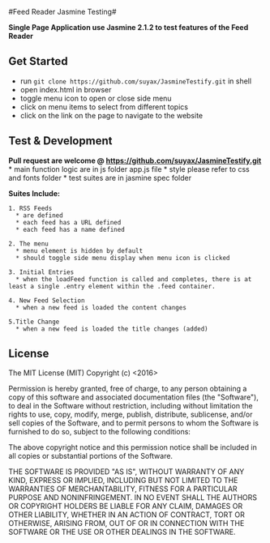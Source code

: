 #Feed Reader Jasmine Testing#

  __Single Page Application use Jasmine 2.1.2 to test features of the Feed Reader__

## Get Started
  * run ```git clone https://github.com/suyax/JasmineTestify.git``` in shell
  * open index.html in browser
  * toggle menu icon to open or close side menu
  * click on menu items to select from different topics
  * click on the link on the page to navigate to the website

## Test & Development

  __Pull request are welcome @ https://github.com/suyax/JasmineTestify.git__
    * main function logic are in js folder app.js file
    * style please refer to css and fonts folder
    * test suites are in jasmine spec folder

  __Suites Include:__

    1. RSS Feeds
      * are defined
      * each feed has a URL defined
      * each feed has a name defined

    2. The menu
      * menu element is hidden by default
      * should toggle side menu display when menu icon is clicked

    3. Initial Entries
      * when the loadFeed function is called and completes, there is at least a single .entry element within the .feed container.

    4. New Feed Selection
      * when a new feed is loaded the content changes

    5.Title Change
      * when a new feed is loaded the title changes (added)

## License
  The MIT License (MIT)
  Copyright (c) <2016> <Suya Xu>

  Permission is hereby granted, free of charge, to any person obtaining a copy of this software and associated documentation files (the "Software"), to deal in the Software without restriction, including without limitation the rights to use, copy, modify, merge, publish, distribute, sublicense, and/or sell copies of the Software, and to permit persons to whom the Software is furnished to do so, subject to the following conditions:

  The above copyright notice and this permission notice shall be included in all copies or substantial portions of the Software.

  THE SOFTWARE IS PROVIDED "AS IS", WITHOUT WARRANTY OF ANY KIND, EXPRESS OR IMPLIED, INCLUDING BUT NOT LIMITED TO THE WARRANTIES OF MERCHANTABILITY, FITNESS FOR A PARTICULAR PURPOSE AND NONINFRINGEMENT. IN NO EVENT SHALL THE AUTHORS OR COPYRIGHT HOLDERS BE LIABLE FOR ANY CLAIM, DAMAGES OR OTHER LIABILITY, WHETHER IN AN ACTION OF CONTRACT, TORT OR OTHERWISE, ARISING FROM, OUT OF OR IN CONNECTION WITH THE SOFTWARE OR THE USE OR OTHER DEALINGS IN THE SOFTWARE.

